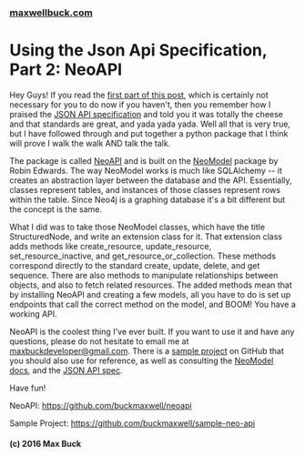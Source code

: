 ### [maxwellbuck.com](index.html)





# Using the Json Api Specification, Part 2: NeoAPI

Hey Guys!  If you read the [first part of this post](json-api-1.html), which is certainly not necessary for you to do now if you haven't, then you remember how I praised the [JSON API specification](http://jsonapi.org) and told you it was totally the cheese and that standards are great, and yada yada yada.  Well all that is very true, but I have followed through and put together a python package that I think will prove I walk the walk AND talk the talk.

The package is called [NeoAPI](http://github.com/buckmaxwell/neoapi) and is built on the [NeoModel](http://github.com/robinedwards/neomodel) package by Robin Edwards.  The way NeoModel works is much like SQLAlchemy -- it creates an abstraction layer between the database and the API.  Essentially, classes represent tables, and instances of those classes represent rows within the table.  Since Neo4j is a graphing database it's a bit different but the concept is the same.

What I did was to take those NeoModel classes, which have the title StructuredNode, and write an extension class for it.  That extension class adds methods like create_resource, update_resource, set_resource_inactive, and get_resource_or_collection.  These methods correspond directly to the standard create, update, delete, and get sequence.  There are also methods to manipulate relationships between objects, and also to fetch related resources.  The added methods mean that by installing NeoAPI and creating a few models, all you have to do is set up endpoints that call the correct method on the model, and BOOM! You have a working API.

NeoAPI is the coolest thing I've ever built.  If you want to use it and have any questions, please do not hesitate to email me at maxbuckdeveloper@gmail.com.  There is a [sample project](https://github.com/buckmaxwell/sample-neo-api) on GitHub that you should also use for reference, as well as consulting the [NeoModel docs](http://neomodel.readthedocs.org/en/latest/), and the [JSON API spec](http://jsonapi.org).

Have fun!

NeoAPI: https://github.com/buckmaxwell/neoapi

Sample Project: https://github.com/buckmaxwell/sample-neo-api




#### (c) 2016 Max Buck